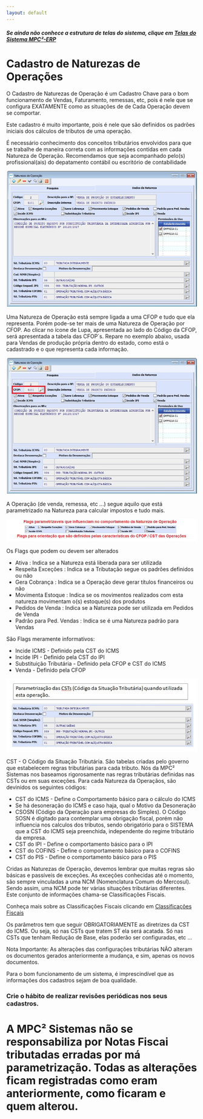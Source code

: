 ```yaml
---
layout: default
---
```


##### Se ainda não conhece a estrutura de telas do sistema, clique em <a href="https://mpc2erp.github.io/Pages/Telas" target="_blank">Telas do Sistema MPC²-ERP</a>


# Cadastro de Naturezas de Operações
 

O Cadastro de Naturezas de Operação é um Cadastro Chave para o bom funcionamento de Vendas, Faturamento, remessas, etc, pois é nele que se configura EXATAMENTE como as situações de de Cada Operação devem se comportar.

Este cadastro é muito importante, pois é nele que são definidos os padrões iniciais dos cálculos de tributos de uma operação.

É necessário conhecimento dos conceitos tributários envolvidos para que se trabalhe de maneira correta com as informações contidas em cada Natureza de Operação.
Recomendamos que seja acompanhado pelo(s) profissional(ais) do depatamento contábil ou escritório de contabilidade

![](Img/Natureza01.jpg) 

Uma Natureza de Operação está sempre ligada a uma CFOP e tudo que ela representa. Porém pode-se ter mais de uma Natureza de Operação por CFOP.
Ao clicar no ícone de Lupa, apresentada ao lado do Código da CFOP, será apresentada a tabela das CFOP´s.
Repare no exemplo abaixo, usada para Vendas de produção própria dentro do estado, como está o cadastrado e o que representa cada informação.

![](Img/Natureza02.jpg) 
   
A Operação (de venda, remessa, etc ...) segue aquilo que está parametrizado na Natureza para calcular impostos e tudo mais. 

![](Img/Natureza03.jpg) 

Os Flags que podem ou devem ser alterados
   - Ativa : Indica se a Natureza está liberada para ser utilizada
   - Respeita Exceções : Indica se a Tributação segue os padrões definidos ou não
   - Gera Cobrança : Indica se a Operação deve gerar títulos financeiros ou não
   - Movimenta Estoque : Indica se os movimentos realizados com esta natureza movimentam o(s) estoque(s) dos produtos
   - Pedidos de Venda : Indica se a Natureza pode ser utilizada em Pedidos de Venda
   - Padrão para Ped. Vendas : Indica se é uma Natureza padrão para Vendas

São Flags meramente informativos:
   - Incide ICMS - Definido pela CST do ICMS
   - Incide IPI - Definido pela CST do IPI
   - Substituição Tributária - Definido pela CFOP e CST do ICMS
   - Venda - Definido pela CFOP

![](Img/Natureza04.jpg) 

CST - O Código da Situação Tributária. São tabelas criadas pelo governo que estabelecem  regras tributárias para cada tributo. 
Nós da MPC² Sistemas nos baseamos rigorosamente nas regras tributárias definidas nas CSTs ou em suas exceções.
Para cada Natureza da Operaçãos, são devinidos os seguintes códigos:
   - CST do ICMS - Define o Comportamento básico para o cálculo do ICMS
   - Se há desoneração do ICMS e caso haja, qual o Motivo da Desoneração
   - CSOSN (Código da Operação para empresas do Simples). O Código SOSN é digitado para contemplar uma obrigação fiscal, porém não influencia nos calculos dos tributos, sendo obrigatório para o SISTEMA que a CST do ICMS seja preenchida, independente do regime tributário da empresa.
   - CST do IPI - Define o comportamento básico para o IPI
   - CST do COFINS - Define o comportamento básico para o COFINS
   - CST do PIS - Define o comportamento básico para o PIS

Cridas as Naturezas de Operação, devemos lembrar que muitas regras são básicas e passíveis de exceções. As exceções conhecidas até o momento, são sempre vinculadas a uma NCM (Nomenclatura Comum do Mercosul). Sendo assim, uma NCM pode ter várias situações tributárias diferentes. Este conjunto de informações chama-se Classificações Fiscais.

Conheça mais sobre as Classificações Fiscais clicando em <a href="https://mpc2erp.github.io/Pages/ClasFis" target="_blank">Classificações Fiscais</a>

Os parâmetros tem que seguir OBRIGATORIAMENTE as diretrizes da CST do ICMS. Ou seja, só nas CSTs que tratem ST ela será acatada. Só nas CSTs que tenham Redução de Base, elas poderão ser configuradas, etc ...

Nota Importante: As alterações das configurações tributárias NÃO alteram os documentos gerados anteriormente a mudança, e sim, apenas os novos documentos.

Para o bom funcionamento de um sistema, é imprescindível que as informações dos cadastros sejam de boa qualidade.
### Crie o hábito de realizar revisões periódicas nos seus cadastros.
# A MPC² Sistemas não se responsabiliza por Notas Fiscai tributadas erradas por má parametrização. Todas as alterações ficam registradas como eram anteriormente, como ficaram e quem alterou.








